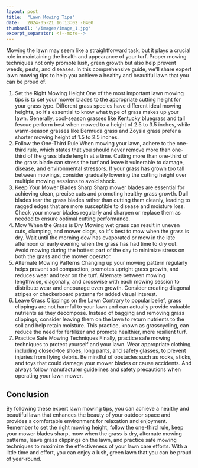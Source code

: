 ```yaml
---
layout: post
title:  "Lawn Mowing Tips"
date:   2024-05-21 16:13:02 -0400
thumbnail: '/images/image_1.jpg'
excerpt_separator: <!--more-->
---
```

Mowing the lawn may seem like a straightforward task, but it plays a crucial role in maintaining the health and appearance of your turf. <!--more-->Proper mowing techniques not only promote lush, green growth but also help prevent weeds, pests, and diseases. In this comprehensive guide, we'll share expert lawn mowing tips to help you achieve a healthy and beautiful lawn that you can be proud of.
1. Set the Right Mowing Height
One of the most important lawn mowing tips is to set your mower blades to the appropriate cutting height for your grass type. Different grass species have different ideal mowing heights, so it's essential to know what type of grass makes up your lawn. Generally, cool-season grasses like Kentucky bluegrass and tall fescue perform best when mowed to a height of 2.5 to 3.5 inches, while warm-season grasses like Bermuda grass and Zoysia grass prefer a shorter mowing height of 1.5 to 2.5 inches.
2. Follow the One-Third Rule
When mowing your lawn, adhere to the one-third rule, which states that you should never remove more than one-third of the grass blade length at a time. Cutting more than one-third of the grass blade can stress the turf and leave it vulnerable to damage, disease, and environmental stressors. If your grass has grown too tall between mowings, consider gradually lowering the cutting height over multiple mowing sessions to avoid shock.
3. Keep Your Mower Blades Sharp
Sharp mower blades are essential for achieving clean, precise cuts and promoting healthy grass growth. Dull blades tear the grass blades rather than cutting them cleanly, leading to ragged edges that are more susceptible to disease and moisture loss. Check your mower blades regularly and sharpen or replace them as needed to ensure optimal cutting performance.
4. Mow When the Grass is Dry
Mowing wet grass can result in uneven cuts, clumping, and mower clogs, so it's best to mow when the grass is dry. Wait until the morning dew has evaporated or mow in the late afternoon or early evening when the grass has had time to dry out. Avoid mowing during the hottest part of the day to minimize stress on both the grass and the mower operator.
5. Alternate Mowing Patterns
Changing up your mowing pattern regularly helps prevent soil compaction, promotes upright grass growth, and reduces wear and tear on the turf. Alternate between mowing lengthwise, diagonally, and crosswise with each mowing session to distribute wear and encourage even growth. Consider creating diagonal stripes or checkerboard patterns for added visual interest.
6. Leave Grass Clippings on the Lawn
Contrary to popular belief, grass clippings are not harmful to your lawn and can actually provide valuable nutrients as they decompose. Instead of bagging and removing grass clippings, consider leaving them on the lawn to return nutrients to the soil and help retain moisture. This practice, known as grasscycling, can reduce the need for fertilizer and promote healthier, more resilient turf.
7. Practice Safe Mowing Techniques
Finally, practice safe mowing techniques to protect yourself and your lawn. Wear appropriate clothing, including closed-toe shoes, long pants, and safety glasses, to prevent injuries from flying debris. Be mindful of obstacles such as rocks, sticks, and toys that could damage your mower blades or cause accidents. And always follow manufacturer guidelines and safety precautions when operating your lawn mower.

## Conclusion
By following these expert lawn mowing tips, you can achieve a healthy and beautiful lawn that enhances the beauty of your outdoor space and provides a comfortable environment for relaxation and enjoyment. Remember to set the right mowing height, follow the one-third rule, keep your mower blades sharp, mow when the grass is dry, alternate mowing patterns, leave grass clippings on the lawn, and practice safe mowing techniques to maximize the effectiveness of your lawn care efforts. With a little time and effort, you can enjoy a lush, green lawn that you can be proud of year-round.
